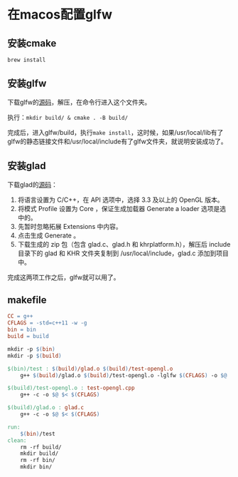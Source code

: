 # 在macos配置glfw

## 安装cmake
```
brew install
```

## 安装glfw
下载glfw的[源码](http://www.glfw.org/download.html)，解压，在命令行进入这个文件夹。

执行：`mkdir build/ & cmake . -B build/`

完成后，进入glfw/build，执行`make install`，这时候，如果/usr/local/lib有了glfw的静态链接文件和/usr/local/include有了glfw文件夹，就说明安装成功了。

## 安装glad
下载glad的[源码](http://glad.dav1d.de/)：
1. 将语言设置为 C/C++，在 API 选项中，选择 3.3 及以上的 OpenGL 版本。
2. 将模式 Profile 设置为 Core ，保证生成加载器 Generate a loader 选项是选中的。
3. 先暂时忽略拓展 Extensions 中内容。
4. 点击生成 Generate 。
5. 下载生成的 zip 包（包含 glad.c、glad.h 和 khrplatform.h），解压后 include 目录下的 glad 和 KHR 文件夹复制到 /usr/local/include，glad.c 添加到项目中。

完成这两项工作之后，glfw就可以用了。

## makefile
```makefile
CC = g++
CFLAGS = -std=c++11 -w -g
bin = bin
build = build

mkdir -p $(bin)
mkdir -p $(build)

$(bin)/test : $(build)/glad.o $(build)/test-opengl.o
	g++ $(build)/glad.o $(build)/test-opengl.o -lglfw $(CFLAGS) -o $@

$(build)/test-opengl.o : test-opengl.cpp
	g++ -c -o $@ $< $(CFLAGS)

$(build)/glad.o : glad.c
	g++ -c -o $@ $< $(CFLAGS)

run:
	$(bin)/test
clean:
	rm -rf build/
	mkdir build/
	rm -rf bin/
	mkdir bin/
```